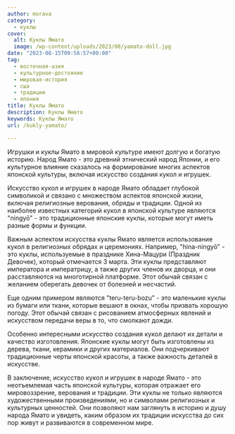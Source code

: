 ```yaml
---
author: morava
category:
  - куклы
cover:
  alt: Куклы Ямато
  image: /wp-content/uploads/2023/08/yamato-doll.jpg
date: "2023-08-15T09:58:57+00:00"
tag:
  - восточная-азия
  - культурное-достояние
  - мировая-история
  - сша
  - традиции
  - япония
title: Куклы Ямато
description: Куклы Ямато
keywords: Куклы Ямато
url: /kukly-yamato/

---
```

Игрушки и куклы Ямато в мировой культуре имеют долгую и богатую историю. Народ Ямато \- это древний этнический народ Японии, и его культурное влияние сказалось на формирование многих аспектов японской культуры, включая искусство создания кукол и игрушек.

Искусство кукол и игрушек в народе Ямато обладает глубокой символикой и связано с множеством аспектов японской жизни, включая религиозные верования, обряды и традиции. Одной из наиболее известных категорий кукол в японской культуре являются "ningyō" - это традиционные японские куклы, которые могут иметь разные формы и функции.

Важным аспектом искусства куклы Ямато является использование кукол в религиозных обрядах и церемониях. Например, "hina-ningyō" - это куклы, используемые в празднике Хина-Мацури (Праздник Девочек), который отмечается 3 марта. Эти куклы представляют императора и императрицу, а также других членов их дворца, и они расставляются на многотирной платформе. Этот обычай связан с желанием оберегать девочек от болезней и несчастий.

Еще одним примером являются "teru-teru-bozu" - это маленькие куклы из бумаги или ткани, которые вешают в окнах, чтобы призвать хорошую погоду. Этот обычай связан с рисованием атмосферных явлений и искусством передачи веры в то, что смолкают дожди.

Особенно интересными искусство создания кукол делают их детали и качество изготовления. Японские куклы могут быть изготовлены из дерева, ткани, керамики и других материалов. Они подчеркивают традиционные черты японской красоты, а также важность деталей в искусстве.

В заключение, искусство кукол и игрушек в народе Ямато \- это неотъемлемая часть японской культуры, которая отражает его мировоззрение, верования и традиции. Эти куклы не только являются художественными произведениями, но и символами религиозных и культурных ценностей. Они позволяют нам заглянуть в историю и душу народа Ямато и увидеть, каким образом их традиции искусства до сих пор живут и развиваются в современном мире.
